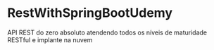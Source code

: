 # RestWithSpringBootUdemy
API REST do zero absoluto atendendo todos os níveis de maturidade RESTful e implante na nuvem
